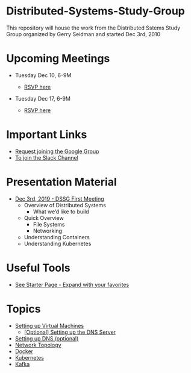 # Distributed-Systems-Study-Group

This repository will house the work from the Distributed Sstems Study Group organized by Gerry Seidman and started Dec 3rd, 2010

# Upcoming Meetings

* Tuesday Dec 10, 6-9M
    * [RSVP here](https://docs.google.com/forms/d/1QvDfTGbQxCyZ3zhzNxESMgdOeR6yQUoOtEAQbrSgtCo)

* Tuesday Dec 17, 6-9M
    * [RSVP here](https://docs.google.com/forms/d/1cN2QraImfXlUMsLmphRU5Tr17FCkt7JfSzQMXAv-P-A)

# Important Links
* [Request joining the Google Group](https://groups.google.com/forum/#!forum/distributed-systems-study-group)
* [To join the Slack Channel](https://dssg-workspace.slack.com/)

# Presentation Material

*  [Dec 3rd, 2019 - DSSG First Meeting](presentations/DSSG-12-3-19.pdf)
    * Overview of Distributed Systems
        * What we’d like to build
    * Quick Overview
        * File Systems
        * Networking
    * Understanding Containers
    * Understanding Kubernetes 

# Useful Tools

* [See Starter Page - Expand with your favorites](tools/README.md)

# Topics

* [Setting up Virtual Machines](vms/README.md)
    * [[Optional] Setting up the DNS Server](dns/README.md)
* [Setting up DNS (optional)](dns/README.md)
* [Network Topology](setup/networkTopology.md)
* [Docker](docker/README.md)
* [Kubernetes](kubernetes/README.md)
* [Kafka](kafka/README.md)
